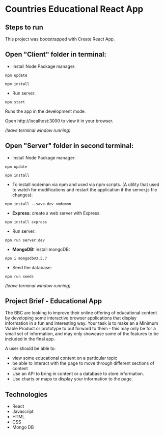 # Countries Educational React App

## Steps to run

This project was bootstrapped with Create React App.

## Open "Client" folder in terminal: 


- Install Node Package manager:
```
npm update

npm install 
```

- Run server:
```
npm start 
```
Runs the app in the development mode.

Open http://localhost:3000 to view it in your browser.

*(leave terminal window running)*



## Open "Server" folder in second terminal: 

- Install Node Package manager:

```
npm update

npm install 
```

- To install nodeman via npm and used via npm scripts.
(A utility that used to watch for modifications and restart the application if the server.js file changes):
```
npm install --save-dev nodemon
```

- **Express:**
 create a web server with Express:
 ```
npm install express
```

- Run server:
```
npm run server:dev
```



- **MongoDB:**
 install mongoDB: 
``` 
npm i mongodb@3.5.7
```


- Seed the database:
```
npm run seeds
```

*(leave terminal window running)*


## Project Brief - Educational App

The BBC are looking to improve their online offering of educational content by developing some interactive browser applications that display information in a fun and interesting way. Your task is to make an a Minimum Viable Product or prototype to put forward to them - this may only be for a small set of information, and may only showcase some of the features to be included in the final app.


A user should be able to:

- view some educational content on a particular topic
- be able to interact with the page to move through different sections of content
- Use an API to bring in content or a database to store information.
- Use charts or maps to display your information to the page.

## Technologies 

- React<br>
- Javascript<br>
- HTML<br>
- CSS<br>
- Mongo DB<br>



